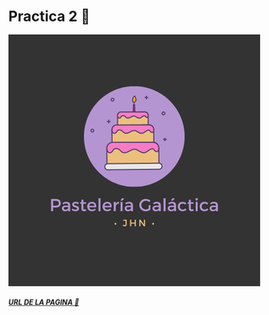# Practica 2 🌠

![](assets/images/Pasteleria.png "Pasteleria mi logo")

##### [URL DE LA PAGINA 👀](https://pasteleria-galactica.web.app)


